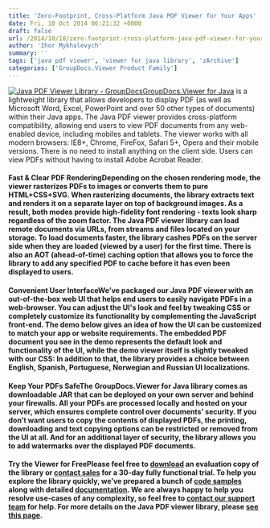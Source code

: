 ```yaml
---
title: 'Zero-Footprint, Cross-Platform Java PDF Viewer for Your Apps'
date: Fri, 10 Oct 2014 06:21:32 +0000
draft: false
url: /2014/10/10/zero-footprint-cross-platform-java-pdf-viewer-for-your-apps/
author: 'Ihor Mykhalevych'
summary: ''
tags: ['java pdf viewer', 'viewer for java library', 'zArchive']
categories: ['GroupDocs.Viewer Product Family']
---
```


[![Java PDF Viewer Library - GroupDocs](https://blog.groupdocs.com/wp-content/uploads/sites/4/2014/06/GD_VWR_JavaIcon_1141.png)](http://groupdocs.com/java/document-viewer-library)[GroupDocs.Viewer for Java](http://groupdocs.com/java/document-viewer-library) is a lightweight library that allows developers to display PDF (as well as Microsoft Word, Excel, PowerPoint and over 50 other types of documents) within their Java apps. The Java PDF viewer provides cross-platform compatibility, allowing end users to view PDF documents from any web-enabled device, including mobiles and tablets. The viewer works with all modern browsers: IE8+, Chrome, FireFox, Safari 5+, Opera and their mobile versions. There is no need to install anything on the client side. Users can view PDFs without having to install Adobe Acrobat Reader.

#### Fast & Clear PDF RenderingDepending on the chosen rendering mode, the viewer rasterizes PDFs to images or converts them to pure HTML+CSS+SVG. When rasterizing documents, the library extracts text and renders it on a separate layer on top of background images. As a result, both modes provide high-fidelity font rendering - texts look sharp regardless of the zoom factor. The Java PDF viewer library can load remote documents via URLs, from streams and files located on your storage. To load documents faster, the library cashes PDFs on the server side when they are loaded (viewed by a user) for the first time. There is also an AOT (ahead-of-time) caching option that allows you to force the library to add any specified PDF to cache before it has even been displayed to users.

#### Convenient User InterfaceWe’ve packaged our Java PDF viewer with an out-of-the-box web UI that helps end users to easily navigate PDFs in a web-browser. You can adjust the UI's look and feel by tweaking CSS or completely customize its functionality by complementing the JavaScript front-end. The demo below gives an idea of how the UI can be customized to match your app or website requirements. The embedded PDF document you see in the demo represents the default look and functionality of the UI, while the demo viewer itself is slightly tweaked with our CSS: In addition to that, the library provides a choice between English, Spanish, Portuguese, Norwegian and Russian UI localizations.

#### Keep Your PDFs SafeThe GroupDocs.Viewer for Java library comes as downloadable JAR that can be deployed on your own server and behind your firewalls. All your PDFs are processed locally and hosted on your server, which ensures complete control over documents’ security. If you don’t want users to copy the contents of displayed PDFs, the printing, downloading and text copying options can be restricted or removed from the UI at all. And for an additional layer of security, the library allows you to add watermarks over the displayed PDF documents.

#### Try the Viewer for FreePlease feel free to [download](http://groupdocs.com/Community/getting-started/java/document-viewer-java-library.aspx) an evaluation copy of the library or [contact sales](http://groupdocs.com/corporate/contact-us) for a 30-day fully functional trial. To help you explore the library quickly, we’ve prepared a bunch of [code samples](http://groupdocs.com/Community/files/9/java-libraries/groupdocs_viewer_for_java/category1004.aspx) along with detailed [documentation](http://groupdocs.com/docs/display/viewerjava/Home). We are always happy to help you resolve use-cases of any complexity, so feel free to [contact our support team](http://groupdocs.com/corporate/contact-us) for help. For more details on the Java PDF viewer library, please [see this page](http://groupdocs.com/java/document-viewer-library).





